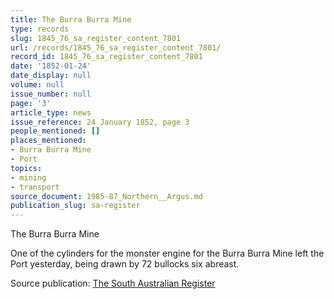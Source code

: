 ```yaml
---
title: The Burra Burra Mine
type: records
slug: 1845_76_sa_register_content_7801
url: /records/1845_76_sa_register_content_7801/
record_id: 1845_76_sa_register_content_7801
date: '1852-01-24'
date_display: null
volume: null
issue_number: null
page: '3'
article_type: news
issue_reference: 24 January 1852, page 3
people_mentioned: []
places_mentioned:
- Burra Burra Mine
- Port
topics:
- mining
- transport
source_document: 1985-87_Northern__Argus.md
publication_slug: sa-register
---
```


The Burra Burra Mine

One of the cylinders for the monster engine for the Burra Burra Mine left the Port yesterday, being drawn by 72 bullocks six abreast.

Source publication: [The South Australian Register](/publications/sa-register/)
